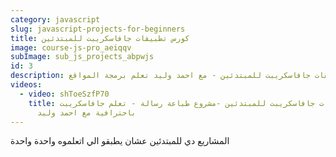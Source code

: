 ```yaml
---
category: javascript
slug: javascript-projects-for-beginners
title: كورس تطبيقات جافاسكريبت للمبتدئين
image: course-js-pro_aeiqqv
subImage: sub_js_projects_abpwjs
id: 3
description: تطبيقات جافاسكريبت للمبتدئين - مع احمد وليد تعلم برمجة المواقع
videos:
  - video: shToeSzfP70
    title: تطبيقات جافاسكريبت للمبتدئين -مشروع طباعة رسالة - تعلم جافاسكريبت
      باحترافية مع احمد وليد
---
```

المشاريع دي للمبتدئين عشان يطبقو الي اتعلموه واحدة واحدة
